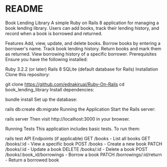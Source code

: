 # README

Book Lending Library
A simple Ruby on Rails 8 application for managing a book lending library. Users can add books, track their lending history, and record when a book is borrowed and returned.

Features
Add, view, update, and delete books.
Borrow books by entering a borrower's name.
Track book lending history.
Return books and mark them as returned.
View borrowing history of a specific borrower.
Prerequisites
Ensure you have the following installed:

Ruby 3.2.2 (or later)
Rails 8
SQLite (default database for Rails)
Installation
Clone this repository:

git clone https://github.com/ednakiruai/Ruby-On-Rails
cd book_lending_library
Install dependencies:

bundle install
Set up the database:

rails db:create db:migrate
Running the Application
Start the Rails server:

rails server
Then visit http://localhost:3000 in your browser.

Running Tests
This application includes basic tests. To run them:

rails test
API Endpoints (if applicable)
GET /books - List all books
GET /books/:id - View a specific book
POST /books - Create a new book
PATCH /books/:id - Update a book
DELETE /books/:id - Delete a book
POST /books/:book_id/borrowings - Borrow a book
PATCH /borrowings/:id/return - Return a borrowed book

